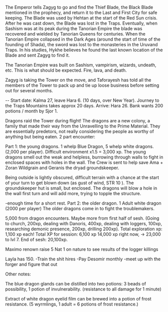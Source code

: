 The Emperor tells Zagyg to go and find the Thief Blade, the Black Blade mentioned in the prophecy, and return it to the Last and First City for safe keeping. The Blade was used by Hehtan at the start of the Red Sun crisis. After he was cast down, the Blade was lost in the Traps. Eventually, when Sashism was at its peak during the Tanorian Empire the blade was recovered and wielded by Tanorian Queens for centuries. When the Tanorian Empire collapsed in the Dark Ages (around the start of time of the founding of Shada), the sword was lost to the monasteries in the Uruvand Traps. In his studies, Hykhe believes he found the last known location of the Blade and sent Zagyg to find it.

The Tanorian Empire was built on Sashism, vampirism, wizards, undeath, etc. This is what should be expected. Fire, lava, and death.

Zagyg is taking the Tower on the move, and Taforayesh has told all the members of the Tower to pack up and tie up loose business before setting out for several months.

--
Start date: Kalma 27, leave Hara 6. (10 days, over New Year).
Journey to the Traps Mountains takes approx 20 days. Arrive: Hara 26.
Bank wants 200 potions / month by Sjor 1.

Dragons raid the Tower during flight! The dragons are a new colony, a family that made their way from the Unravelling to the Prime Material. They are essentially predetors, not really considering the people as worthy of anything but being eaten.
2 part encounter:

Part 1: the young dragons. 1 whelp Blue Dragon, 5 whelp white dragons. (2,000 per player). Difficult environment x1.5 = 3,000 xp.
The young dragons smell out the weak and helpless, burrowing through walls to fight in enclosed spaces with holes in the wall. The Crew is sent to help save Ama + Zoran Wildgrain and Geranis the dryad groundskeeper.

Being outside is lightly obscured, difficult terrain with a chance at the start of your turn to get blown down (as gust of wind, STR 10 ). The groundskeeper hut is small, but enclosed. The dragons will blow a hole in the wall first turn and will add more, trying to topple the structure.

-enough time for a short rest.
Part 2: the older dragon. 1 Adult white dragon (2000 per player)
The older dragons come in to fight the troublemakers.

5,000 from dragon encounters.
Maybe more from first half of sesh. (Going to church, 200xp, dealing with Danoris, 400xp, dealing with loggers, 100xp, researching demonic presence, 200xp, drilling 200xp). Total exploration xp: 1,100 xp each!
Total XP for session: 6,100 xp
14,000 xp right now, -> 23,000 to lvl 7.
End of sesh: 20,100xp.

Maximo renown raise 5
Nat 1 on nature to see results of the logger killings

Layla has 150.
-Train the shit hires
-Pay Desomir monthly
-meet up with the forger and figure that out

Other notes:

The blue dragon glands can be distilled into two potions: 3 beads of possibility, 1 potion of invulnerability. (resistance to all damage for 1 minute)

Extract of white dragon eyelid film can be brewed into a potion of frost resistance. (5 wyrmlings, 1 adult = 6 potions of frost resistance.)